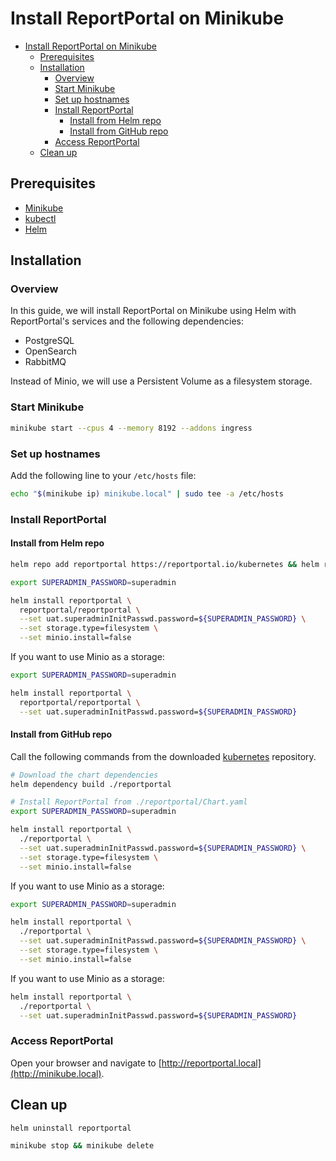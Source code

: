 # Install ReportPortal on Minikube

- [Install ReportPortal on Minikube](#install-reportportal-on-minikube)
  - [Prerequisites](#prerequisites)
  - [Installation](#installation)
    - [Overview](#overview)
    - [Start Minikube](#start-minikube)
    - [Set up hostnames](#set-up-hostnames)
    - [Install ReportPortal](#install-reportportal)
      - [Install from Helm repo](#install-from-helm-repo)
      - [Install from GitHub repo](#install-from-github-repo)
    - [Access ReportPortal](#access-reportportal)
  - [Clean up](#clean-up)

## Prerequisites

- [Minikube](https://kubernetes.io/docs/tasks/tools/install-minikube/)
- [kubectl](https://kubernetes.io/docs/tasks/tools/install-kubectl/)
- [Helm](https://helm.sh/docs/intro/install/)

## Installation

### Overview

In this guide, we will install ReportPortal on Minikube using Helm with
ReportPortal's services and the following dependencies:

- PostgreSQL
- OpenSearch
- RabbitMQ

Instead of Minio, we will use a Persistent Volume as a filesystem storage.

### Start Minikube

```bash
minikube start --cpus 4 --memory 8192 --addons ingress
```

### Set up hostnames

Add the following line to your `/etc/hosts` file:

```bash
echo "$(minikube ip) minikube.local" | sudo tee -a /etc/hosts
```

### Install ReportPortal

#### Install from Helm repo

```bash
helm repo add reportportal https://reportportal.io/kubernetes && helm repo update reportportal
```

```bash
export SUPERADMIN_PASSWORD=superadmin

helm install reportportal \
  reportportal/reportportal \
  --set uat.superadminInitPasswd.password=${SUPERADMIN_PASSWORD} \
  --set storage.type=filesystem \
  --set minio.install=false
```

If you want to use Minio as a storage:

```bash
export SUPERADMIN_PASSWORD=superadmin

helm install reportportal \
  reportportal/reportportal \
  --set uat.superadminInitPasswd.password=${SUPERADMIN_PASSWORD}
```

#### Install from GitHub repo

Call the following commands from the downloaded
[kubernetes](https://github.com/reportportal/kubernetes/) repository.

```bash
# Download the chart dependencies
helm dependency build ./reportportal 
```

```bash
# Install ReportPortal from ./reportportal/Chart.yaml
export SUPERADMIN_PASSWORD=superadmin

helm install reportportal \
  ./reportportal \
  --set uat.superadminInitPasswd.password=${SUPERADMIN_PASSWORD} \
  --set storage.type=filesystem \
  --set minio.install=false
```

If you want to use Minio as a storage:

```bash
export SUPERADMIN_PASSWORD=superadmin

helm install reportportal \
  ./reportportal \
  --set uat.superadminInitPasswd.password=${SUPERADMIN_PASSWORD} \
  --set storage.type=filesystem \
  --set minio.install=false
```

If you want to use Minio as a storage:

```bash
helm install reportportal \
  ./reportportal \
  --set uat.superadminInitPasswd.password=${SUPERADMIN_PASSWORD}
```

### Access ReportPortal

Open your browser and navigate to [http://reportportal.local](http://minikube.local).

## Clean up

```bash
helm uninstall reportportal
```

```bash
minikube stop && minikube delete
```
